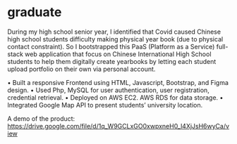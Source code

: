 # graduate

During my high school senior year, I identified that Covid caused Chinese high school students difficulty making physical year book (due to physical contact constraint). So I bootstrapped this PaaS (Platform as a Service) full-stack web application that focus on Chinese International High School students to help them digitally create yearbooks by letting each student upload portfolio on their own via personal account.

• Built a responsive Frontend using HTML, Javascript, Bootstrap, and Figma design.
• Used Php, MySQL for user authentication, user registration, credential retrieval.
• Deployed on AWS EC2. AWS RDS for data storage.
• Integrated Google Map API to present students’ university location.

A demo of the product: https://drive.google.com/file/d/1q_W9GCLxGO0xwpxneH0_l4XjJsH6wyCa/view
